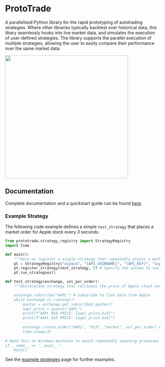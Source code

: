 # ProtoTrade

A parallelised Python library for the rapid prototyping of autotrading strategies. Where other libraries typically backtest over historical data, this libary seamlessly hooks into live market data, and simulates the execution of user-defined strategies. The library supports the parallel execution of multiple strategies, allowing the user to easily compare their performance over the same market data:


<img src="https://user-images.githubusercontent.com/8079722/218773459-85885323-8d66-45cc-9a91-f1f6694aaa85.jpg" width="400">

## Documentation

Complete documentation and a quickstart guide can be found [here](https://scott943.github.io/Prototrade_Docs/quickstart.html).


### Example Strategy

The following code example defines a simple `test_strategy` that places a market order for Apple stock every 3 seconds.

```python
from prototrade.strategy_registry import StrategyRegistry
import time

def main():
    """Here we register a single strategy that repeatedly places a market order for Apple with a volume of 5."""
    pt = StrategyRegistry("alpaca", "[API_USERNAME]", "[API_KEY]", "sip")
    pt.register_strategy(test_strategy, 5) # Specify the volume to use here (as a contrived example)
    pt.run_strategies()

def test_strategy(exchange, vol_per_order):
    """Boilerplate strategy that retrieves the price of Apple stock and places a market order every 3 seconds

    exchange.subscribe("AAPL") # Subscribe to live data from Apple
    while exchange.is_running():
        quotes = exchange.get_subscribed_quotes()
        aapl_price = quotes["AAPL"]
        print(f"AAPL BID PRICE: {aapl_price.bid}")
        print(f"AAPL ASK PRICE: {aapl_price.ask}")
        
        exchange.create_order("AAPL", "bid", "market", vol_per_order) # Example of placing an order 
        time.sleep(3)
        
# Need this on Windows machines to avoid repeatedly spawning processes
if __name__ == '__main__': 
    main()
```
                    
See the [example strategies](https://scott943.github.io/Prototrade_Docs/example_strategies.html) page for further examples.
